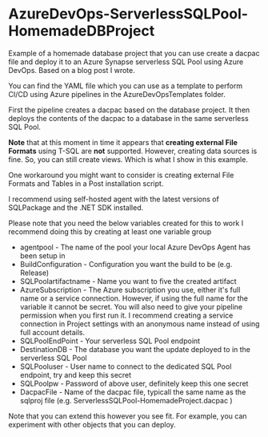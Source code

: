 # AzureDevOps-ServerlessSQLPool-HomemadeDBProject

Example of a homemade database project that you can use create a dacpac file and deploy it to an Azure Synapse serverless SQL Pool using Azure DevOps. Based on a blog post I wrote.

You can find the YAML file which you can use as a template to perform CI/CD using Azure pipelines in the AzureDevOpsTemplates folder.

First the pipeline creates a dacpac based on the database project. It then deploys the contents of the dacpac to a database in the same  serverless SQL Pool.

**Note** that at this moment in time it appears that **creating external File Formats** using T-SQL are **not** supported. However, creating data sources is fine. So, you can still create views. Which is what I show in this example.

One workaround you might want to consider is creating external File Formats and Tables in a Post installation script.

I recommend using self-hosted agent with the latest versions of SQLPackage and the .NET SDK installed.

Please note that you need the below variables created for this to work
I recommend doing this by creating at least one variable group
  * agentpool - The name of the pool your local Azure DevOps Agent has been setup in
  * BuildConfiguration - Configuration you want the build to be (e.g. Release)
  * SQLPoolartifactname - Name you want to five the created artifact
  * AzureSubscription - The Azure subscription you use, either it's full name or a service connection. However, if using the full name for the variable it cannot be secret. You will also need to give your pipeline permission when you first run it. I recommend creating a service connection in Project settings with an anonymous name instead of using full account details.
  * SQLPoolEndPoint - Your serverless SQL Pool endpoint
  * DestinationDB - The database you want the update deployed to in the serverless SQL Pool
  * SQLPooluser - User name to connect to the dedicated SQL Pool endpoint, try and keep this secret
  * SQLPoolpw - Password of above user, definitely keep this one secret
  * DacpacFile - Name of the dacpac file, typicall the same name as the sqlproj file (e.g. ServerlessSQLPool-HomemadeProject.dacpac )

Note that you can extend this however you see fit. For example, you can experiment with other objects that you can deploy.
